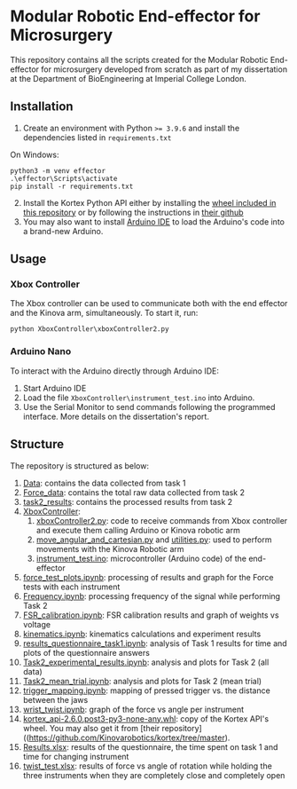 # Modular Robotic End-effector for Microsurgery

This repository contains all the scripts created for the Modular Robotic End-effector for microsurgery developed from scratch as part of my dissertation at the Department of BioEngineering at Imperial College London.

## Installation

1. Create an environment with Python `>= 3.9.6` and install the dependencies listed in `requirements.txt`

On Windows:
```
python3 -m venv effector
.\effector\Scripts\activate
pip install -r requirements.txt
```

2. Install the Kortex Python API either by installing the [wheel included in this repository](kortex_api-2.6.0.post3-py3-none-any.whl) or by following the instructions in [their github](https://github.com/Kinovarobotics/kortex/blob/master/linked_md/python_quick_start.md)
3. You may also want to install [Arduino IDE](https://www.arduino.cc/en/software) to load the Arduino's code into a brand-new Arduino. 

## Usage

### Xbox Controller

The Xbox controller can be used to communicate both with the end effector and the Kinova arm, simultaneously. To start it, run:

`python XboxController\xboxController2.py`

### Arduino Nano

To interact with the Arduino directly through Arduino IDE:

1. Start Arduino IDE
2. Load the file `XboxController\instrument_test.ino` into Arduino.
3. Use the Serial Monitor to send commands following the programmed interface. More details on the dissertation's report.

## Structure

The repository is structured as below:

1. [Data](Data): contains the data collected from task 1
2. [Force_data](Force_data): contains the total raw data collected from task 2
3. [task2_results](task2_results): contains the processed results from task 2
4. [XboxController](XboxController):
    1. [xboxController2.py](XboxController\xboxController2.py): code to receive commands from Xbox controller and execute them calling Arduino or Kinova robotic arm
    2. [move_angular_and_cartesian.py](XboxController\move_angular_and_cartesian.py) and [utilities.py](XboxController\utilities.py): used to perform movements with the Kinova Robotic arm
    3. [instrument_test.ino](XboxController\instrument_test.ino): microcontroller (Arduino code) of the end-effector
5. [force_test_plots.ipynb](force_test_plots.ipynb): processing of results and graph for the Force tests with each instrument
6. [Frequency.ipynb](Frequency.ipynb): processing frequency of the signal while performing Task 2
7. [FSR_calibration.ipynb](FSR_calibration.ipynb): FSR calibration results and graph of weights vs voltage
8. [kinematics.ipynb](kinematics.ipynb): kinematics calculations and experiment results
9. [results_questionnaire_task1.ipynb](results_questionnaire_task1.ipynb): analysis of Task 1 results for time and plots of the questionnaire answers
10. [Task2_experimental_results.ipynb](Task2_experimental_results.ipynb): analysis and plots for Task 2 (all data)
11. [Task2_mean_trial.ipynb](Task2_mean_trial.ipynb): analysis and plots for Task 2 (mean trial)
12. [trigger_mapping.ipynb](trigger_mapping.ipynb): mapping of pressed trigger vs. the distance between the jaws
13. [wrist_twist.ipynb](wrist_twist.ipynb): graph of the force vs angle per instrument
14. [kortex_api-2.6.0.post3-py3-none-any.whl](kortex_api-2.6.0.post3-py3-none-any.whl): copy of the Kortex API's wheel. You may also get it from [their repository]((https://github.com/Kinovarobotics/kortex/tree/master).
15. [Results.xlsx](Results.xlsx): results of the questionnaire, the time spent on task 1 and time for changing instrument
16. [twist_test.xlsx](twist_test.xlsx): results of force vs angle of rotation while holding the three instruments when they are completely close and completely open
